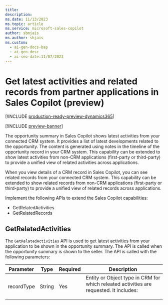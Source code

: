 ```yaml
---
title: 
description: 
ms.date: 11/13/2023
ms.topic: article
ms.service: microsoft-sales-copilot
author: sbmjais
ms.author: shjais
ms.custom:
  - ai-gen-docs-bap
  - ai-gen-desc
  - ai-seo-date:11/07/2023
---
```


# Get latest activities and related records from partner applications in Sales Copilot (preview)

[!INCLUDE [production-ready-preview-dynamics365](includes/production-ready-preview-dynamics365.md)]

[!INCLUDE [preview-banner](includes/preview-banner.md)]

The opportunity summary in Sales Copilot shows latest activities from your connected CRM system. It provides a list of latest developments related to the opportunity. The content is generated using notes in the timeline of the opportunity record in your CRM system. This capability can be extended to show latest activities from non-CRM applications (first-party or third-party) to provide a unified view of related activities across applications.

When you view details of a CRM record in Sales Copilot, you can see related records from your connected CRM system. This capability can be extended to show related records from non-CRM applications (first-party or third-party) to provide a unified view of related records across applications.

Implement the following APIs to extend the Sales Copilot capabilities:
- GetRelatedActivities
- GetRelatedRecords

## GetRelatedActivities

The `GetRelatedActivities` API is used to get latest activities from your application to be shown in the opportunity summary. The API is called when the opportunity summary is shown to the seller. The API is called with the following parameters:

|Parameter|Type|Required|Description|
|---------|----|--------|-----------|
|recordType|String|Yes|Entity or Object type in CRM for which releated activities are requested. It includes:<ul></ul>
